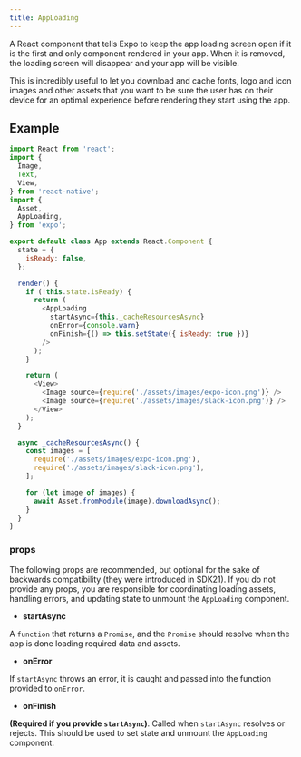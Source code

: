 ```yaml
---
title: AppLoading
---
```


A React component that tells Expo to keep the app loading screen open if it is the first and only component rendered in your app. When it is removed, the loading screen will disappear and your app will be visible.

This is incredibly useful to let you download and cache fonts, logo and icon images and other assets that you want to be sure the user has on their device for an optimal experience before rendering they start using the app.

## Example

```javascript
import React from 'react';
import {
  Image,
  Text,
  View,
} from 'react-native';
import {
  Asset,
  AppLoading,
} from 'expo';

export default class App extends React.Component {
  state = {
    isReady: false,
  };

  render() {
    if (!this.state.isReady) {
      return (
        <AppLoading
          startAsync={this._cacheResourcesAsync}
          onError={console.warn}
          onFinish={() => this.setState({ isReady: true })}
        />
      );
    }

    return (
      <View>
        <Image source={require('./assets/images/expo-icon.png')} />
        <Image source={require('./assets/images/slack-icon.png')} />
      </View>
    );
  }

  async _cacheResourcesAsync() {
    const images = [
      require('./assets/images/expo-icon.png'),
      require('./assets/images/slack-icon.png'),
    ];

    for (let image of images) {
      await Asset.fromModule(image).downloadAsync();
    }
  }
}
```

### props

The following props are recommended, but optional for the sake of backwards compatibility (they were introduced in SDK21). If you do not provide any props, you are responsible for coordinating loading assets, handling errors, and updating state to unmount the `AppLoading` component.

- **startAsync**

A `function` that returns a `Promise`, and the `Promise` should resolve when the app is done loading required data and assets.

- **onError**

If `startAsync` throws an error, it is caught and passed into the function provided to `onError`.

- **onFinish**

**(Required if you provide `startAsync`)**. Called when `startAsync` resolves or rejects. This should be used to set state and unmount the `AppLoading` component.